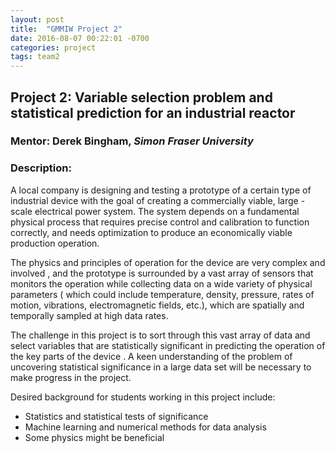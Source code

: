 ```yaml
---
layout: post
title:  "GMMIW Project 2"
date: 2016-08-07 00:22:01 -0700
categories: project
tags: team2
---
```

## Project 2: Variable selection problem and statistical prediction for an industrial reactor

### Mentor: Derek Bingham, *Simon Fraser University*

### Description: 
A local company is designing and testing a prototype of a certain type of
industrial device with the goal of creating a commercially viable, large - scale
electrical power system.  The system depends on a fundamental physical process
that requires precise control and calibration to function correctly, and needs
optimization to produce an economically viable production operation.

The physics and principles of operation for the device are very complex and
involved , and the prototype is surrounded by a vast array of sensors that
monitors the operation while collecting data on a wide variety of physical
parameters ( which could include temperature, density, pressure, rates of
motion, vibrations, electromagnetic fields, etc.), which are spatially and
temporally sampled at high data rates. 

The challenge in this project is to sort through this vast array of data and
select variables that are statistically significant in predicting the operation
of the key parts of the device .  A keen understanding of the problem of
uncovering statistical significance in a large data set will be necessary to
make progress in the project. 

Desired background for students working in this project include:

* Statistics and statistical tests of significance
* Machine learning and numerical methods for data analysis
* Some physics might be beneficial
